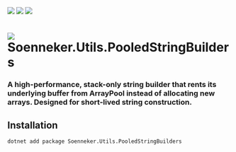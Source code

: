 ﻿[![](https://img.shields.io/nuget/v/soenneker.utils.pooledstringbuilders.svg?style=for-the-badge)](https://www.nuget.org/packages/soenneker.utils.pooledstringbuilders/)
[![](https://img.shields.io/github/actions/workflow/status/soenneker/soenneker.utils.pooledstringbuilders/publish-package.yml?style=for-the-badge)](https://github.com/soenneker/soenneker.utils.pooledstringbuilders/actions/workflows/publish-package.yml)
[![](https://img.shields.io/nuget/dt/soenneker.utils.pooledstringbuilders.svg?style=for-the-badge)](https://www.nuget.org/packages/soenneker.utils.pooledstringbuilders/)

# ![](https://user-images.githubusercontent.com/4441470/224455560-91ed3ee7-f510-4041-a8d2-3fc093025112.png) Soenneker.Utils.PooledStringBuilders
### A high-performance, stack-only string builder that rents its underlying buffer from ArrayPool instead of allocating new arrays. Designed for short-lived string construction.

## Installation

```
dotnet add package Soenneker.Utils.PooledStringBuilders
```
